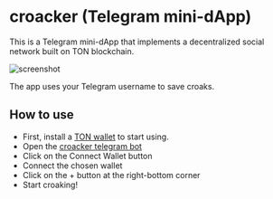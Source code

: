 # croacker (Telegram mini-dApp)

This is a Telegram mini-dApp that implements a decentralized social network built on TON blockchain.

![screenshot](https://github.com/LuciferInLove/croacker/assets/34190954/879c1b7d-7558-4f5d-acd3-254372d80a3a)

The app uses your Telegram username to save croaks.

## How to use

* First, install a [TON wallet](https://ton.org/wallets) to start using.
* Open the [croacker telegram bot](https://t.me/croacker_bot)
* Click on the Connect Wallet button
* Connect the chosen wallet
* Click on the + button at the right-bottom corner
* Start croaking!
